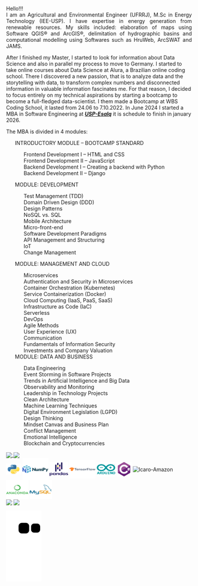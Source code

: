 <p align="justify" font="Arial">
Hello!!! </br>
  I am an Agricultural and Environmental Engineer (UFRRJ), M.Sc in Energy Technology (IEE-USP). I have expertise in energy generation from renewable resources. My skills included: elaboration of maps using Software QGIS® and ArcGIS®, delimitation of hydrographic basins and computational modelling using Softwares such as HruWeb, ArcSWAT and JAMS.</br>
<p font-family:"Arial" font-size: 2em;  >
After I finished my Master, I started to look for information about Data Science and also in parallel my process to move to Germany. I started to take online courses about Data Science at Alura, a Brazilian online coding school. There I discovered a new passion, that is to analyze data and the storytelling with data, to transform complex numbers and disconnected information in valuable information fascinates me. For that reason, I decided to focus entirely on my technical aspirations by starting a bootcamp to become a full-fledged data-scientist. I them made a Bootcamp at WBS Coding School, it lasted from 24.06 to 7.10.2022.  
In June 2024 I started a MBA in Software Engineering at <a href="https://mbauspesalq.com/cursos/mba-em-engenharia-de-software" target="_blank" rel="noreferrer noopener"><b><i>USP-Esalq</i></b></a> it is schedule to finish in january 2026. </p>
  
 <section>
  The MBA is divided in 4 modules:
  
<ul style="list-style-type:disc">
INTRODUCTORY MODULE – BOOTCAMP STANDARD
  <ul style="list-style-type:none">
    <li>Frontend Development I – HTML and CSS</li>
    <li>Frontend Development II – JavaScript</li>
    <li>Backend Development I – Creating a backend with Python</li>
    <li>Backend Development II – Django</li>
  </ul>
  
MODULE: DEVELOPMENT

  <ul style="list-style-type:none">
     <li>Test Management (TDD)</li>
     <li>Domain Driven Design (DDD)</li>
     <li>Design Patterns</li>
     <li>NoSQL vs. SQL</li>
     <li>Mobile Architecture</li>
     <li>Micro-front-end</li>
     <li>Software Development Paradigms</li>
     <li>API Management and Structuring</li>
     <li>IoT</li>
     <li>Change Management</li>
  </ul>
  
MODULE: MANAGEMENT AND CLOUD
  <ul style="list-style-type:none">
      <li>Microservices</li>
      <li>Authentication and Security in Microservices</li>
      <li>Container Orchestration (Kubernetes)</li>
      <li>Service Containerization (Docker)</li>
      <li>Cloud Computing (IaaS, PaaS, SaaS)</li>
      <li>Infrastructure as Code (IaC)</li>
      <li>Serverless</li>
      <li>DevOps</li>
      <li>Agile Methods</li>
      <li>User Experience (UX)</li>
      <li>Communication</li>
      <li>Fundamentals of Information Security</li>
      <li>Investments and Company Valuation</li>
  </ul>
MODULE: DATA AND BUSINESS
  <ul style="list-style-type:none">
      <li>Data Engineering</li>
      <li>Event Storming in Software Projects</li>
      <li>Trends in Artificial Intelligence and Big Data</li>
      <li>Observability and Monitoring</li>
      <li>Leadership in Technology Projects</li>
      <li>Clean Architecture</li>
      <li>Machine Learning Techniques</li>
      <li>Digital Environment Legislation (LGPD)</li>
      <li>Design Thinking</li>
      <li>Mindset Canvas and Business Plan</li>
      <li>Conflict Management</li>
      <li>Emotional Intelligence</li>
      <li>Blockchain and Cryptocurrencies</li>
    </ul>
</ul>
</section>

<div style="display: inline_block">
<a href="https://github.com/icaromisquita/github-readme-stats">
  <img align="center" height="180em" src="https://github-readme-stats.vercel.app/api?username=icaromisquita&count_private=true&show_icons=true&theme=dark"" />
</a>
<a href="https://github.com/icaromisquita/github-readme-stats">
  <img align="center" height="180em" src="https://github-readme-stats.vercel.app/api/top-langs/?username=icaromisquita" />
</a>
</div>  
<div style="display: inline_block">                            
  <img align="center" alt="Icaro-Python" height="30" width="40" src="https://raw.githubusercontent.com/devicons/devicon/master/icons/python/python-original.svg">
  <img align="center" alt="Icaro-Numpy" height="60" width="70" src="https://raw.githubusercontent.com/devicons/devicon/master/icons/numpy/numpy-original-wordmark.svg">
  <img align="center" alt="Icaro-Pandas" height="40" width="50" src="https://raw.githubusercontent.com/devicons/devicon/master/icons/pandas/pandas-original-wordmark.svg">
  <img align="center" alt="Icaro-TensorFlow" height="50" width="70" src="https://raw.githubusercontent.com/devicons/devicon/master/icons/tensorflow/tensorflow-original-wordmark.svg">
  <img align="center" alt="Icaro-Arduino" height="40" width="50" src="https://raw.githubusercontent.com/devicons/devicon/master/icons/arduino/arduino-original-wordmark.svg">
  <img align="center" alt="Icaro-C" height="40" width="40" src="https://raw.githubusercontent.com/devicons/devicon/master/icons/csharp/csharp-original.svg">
  <img align="center" alt="Icaro-Amazon" height="60" width="70" src="https://cdn.jsdelivr.net/gh/devicons/devicon/icons/amazonwebservices/amazonwebservices-plain-wordmark.svg">
  <img align="center" alt="Icaro-Anaconda" height="50" width="60" src="https://raw.githubusercontent.com/devicons/devicon/master/icons/anaconda/anaconda-original-wordmark.svg">
  <img align="center" alt="Icaro-MySQL" height="50" width="60" src="https://raw.githubusercontent.com/devicons/devicon/master/icons/mysql/mysql-original-wordmark.svg">
</div>
<div>  
  <a href="mailto:icaromisquita@gmail.com"> <img align="center" src="https://img.shields.io/badge/Gmail-D14836?style=for-the-badge&logo=gmail&logoColor=white" target= "_blank"></a>
  <a href="https://www.linkedin.com/in/icaro-da-silva-misquita" target="_blank"> <img align="center" src="https://img.shields.io/badge/LinkedIn-0077B5?style=for-the-badge&logo=linkedin&logoColor=white" ></a>
</div> 

![snake gif](https://github.com/icaromisquita/icaromisquita/blob/output/github-contribution-grid-snake.svg)
